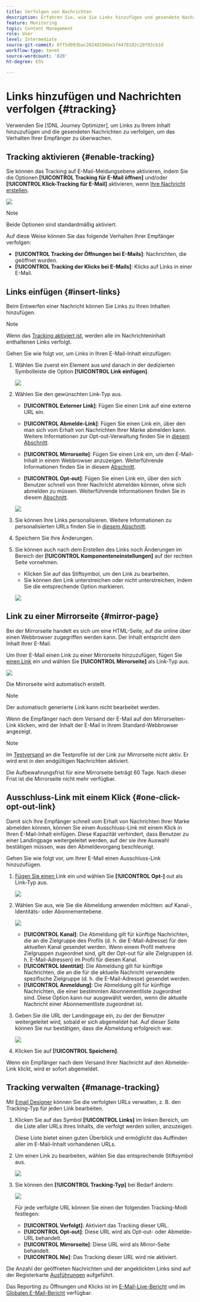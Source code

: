 ```yaml
---
title: Verfolgen von Nachrichten
description: Erfahren Sie, wie Sie Links hinzufügen und gesendete Nachrichten verfolgen können.
feature: Monitoring
topic: Content Management
role: User
level: Intermediate
source-git-commit: 6ff5d093bac20248106be1f4478102c29703cb1d
workflow-type: tm+mt
source-wordcount: '820'
ht-degree: 65%

---
```


# Links hinzufügen und Nachrichten verfolgen {#tracking}

Verwenden Sie [!DNL Journey Optimizer], um Links zu Ihrem Inhalt hinzuzufügen und die gesendeten Nachrichten zu verfolgen, um das Verhalten Ihrer Empfänger zu überwachen.

## Tracking aktivieren {#enable-tracking}

Sie können das Tracking auf E-Mail-Meldungsebene aktivieren, indem Sie die Optionen **[!UICONTROL Tracking für E-Mail öffnen]** und/oder **[!UICONTROL Klick-Tracking für E-Mail]** aktivieren, wenn [Ihre Nachricht erstellen](create-message.md).

![](assets/message-tracking.png)

>[!NOTE]
>
>Beide Optionen sind standardmäßig aktiviert.

Auf diese Weise können Sie das folgende Verhalten Ihrer Empfänger verfolgen:
* **[!UICONTROL Tracking der Öffnungen bei E-Mails]**: Nachrichten, die geöffnet wurden.
* **[!UICONTROL Tracking der Klicks bei E-Mails]**: Klicks auf Links in einer E-Mail.

## Links einfügen {#insert-links}

Beim Entwerfen einer Nachricht können Sie Links zu Ihren Inhalten hinzufügen.

>[!NOTE]
>
>Wenn das [Tracking aktiviert ist](#enable-tracking), werden alle im Nachrichteninhalt enthaltenen Links verfolgt.

Gehen Sie wie folgt vor, um Links in Ihren E-Mail-Inhalt einzufügen:

1. Wählen Sie zuerst ein Element aus und danach in der dedizierten Symbolleiste die Option **[!UICONTROL Link einfügen]**.

   ![](assets/message-tracking-insert-link.png)

1. Wählen Sie den gewünschten Link-Typ aus.

   * **[!UICONTROL Externer Link]**: Fügen Sie einen Link auf eine externe URL ein.

   * **[!UICONTROL Abmelde-Link]**: Fügen Sie einen Link ein, über den man sich vom Erhalt von Nachrichten Ihrer Marke abmelden kann. Weitere Informationen zur Opt-out-Verwaltung finden Sie in [diesem Abschnitt](consent.md#opt-out-management).

   * **[!UICONTROL Mirrorseite]**: Fügen Sie einen Link ein, um den E-Mail-Inhalt in einem Webbrowser anzuzeigen. Weiterführende Informationen finden Sie in diesem [Abschnitt](#mirror-page).

   * **[!UICONTROL Opt-out]**: Fügen Sie einen Link ein, über den sich Benutzer schnell von Ihrer Nachricht abmelden können, ohne sich abmelden zu müssen. Weiterführende Informationen finden Sie in diesem [Abschnitt](#one-click-opt-out-link).

   ![](assets/message-tracking-links.png)

1. Sie können Ihre Links personalisieren. Weitere Informationen zu personalisierten URLs finden Sie in [diesem Abschnitt](personalization/personalization-syntax.md).

1. Speichern Sie Ihre Änderungen.

1. Sie können auch nach dem Erstellen des Links noch Änderungen im Bereich der **[!UICONTROL Komponenteneinstellungen]** auf der rechten Seite vornehmen.

   * Klicken Sie auf das Stiftsymbol, um den Link zu bearbeiten.
   * Sie können den Link unterstreichen oder nicht unterstreichen, indem Sie die entsprechende Option markieren.

   ![](assets/message-tracking-link-settings.png)

## Link zu einer Mirrorseite {#mirror-page}

Bei der Mirrorseite handelt es sich um eine HTML-Seite, auf die online über einen Webbrowser zugegriffen werden kann. Der Inhalt entspricht dem Inhalt Ihrer E-Mail.

Um Ihrer E-Mail einen Link zu einer Mirrorseite hinzuzufügen, fügen Sie [einen Link](#insert-links) ein und wählen Sie **[!UICONTROL Mirrorseite]** als Link-Typ aus.

![](assets/message-tracking-mirror-page.png)

Die Mirrorseite wird automatisch erstellt.

>[!NOTE]
>
>Der automatisch generierte Link kann nicht bearbeitet werden.

Wenn die Empfänger nach dem Versand der E-Mail auf den Mirrorseiten-Link klicken, wird der Inhalt der E-Mail in ihrem Standard-Webbrowser angezeigt.

>[!NOTE]
>
>Im [Testversand](preview.md#send-proofs) an die Testprofile ist der Link zur Mirrorseite nicht aktiv. Er wird erst in den endgültigen Nachrichten aktiviert.

Die Aufbewahrungsfrist für eine Mirrorseite beträgt 60 Tage. Nach dieser Frist ist die Mirrorseite nicht mehr verfügbar.

## Ausschluss-Link mit einem Klick {#one-click-opt-out-link}

Damit sich Ihre Empfänger schnell vom Erhalt von Nachrichten Ihrer Marke abmelden können, können Sie einen Ausschluss-Link mit einem Klick in Ihren E-Mail-Inhalt einfügen. Diese Kapazität verhindert, dass Benutzer zu einer Landingpage weitergeleitet werden, auf der sie ihre Auswahl bestätigen müssen, was den Abmeldevorgang beschleunigt.

Gehen Sie wie folgt vor, um Ihrer E-Mail einen Ausschluss-Link hinzuzufügen.

1. [Fügen Sie einen ](#insert-links) Link ein und wählen Sie  **[!UICONTROL Opt-]** out als Link-Typ aus.

   ![](assets/message-tracking-opt-out.png)

1. Wählen Sie aus, wie Sie die Abmeldung anwenden möchten: auf Kanal-, Identitäts- oder Abonnementebene.

   ![](assets/message-tracking-opt-out-level.png)

   * **[!UICONTROL Kanal]**: Die Abmeldung gilt für künftige Nachrichten, die an die Zielgruppe des Profils (d. h. die E-Mail-Adresse) für den aktuellen Kanal gesendet werden. Wenn einem Profil mehrere Zielgruppen zugeordnet sind, gilt der Opt-out für alle Zielgruppen (d. h. E-Mail-Adressen) im Profil für diesen Kanal.
   * **[!UICONTROL Identität]**: Die Abmeldung gilt für künftige Nachrichten, die an die für die aktuelle Nachricht verwendete spezifische Zielgruppe (d. h. die E-Mail-Adresse) gesendet werden.
   * **[!UICONTROL Anmeldung]**: Die Abmeldung gilt für künftige Nachrichten, die einer bestimmten Abonnementliste zugeordnet sind. Diese Option kann nur ausgewählt werden, wenn die aktuelle Nachricht einer Abonnementliste zugeordnet ist.

1. Geben Sie die URL der Landingpage ein, zu der der Benutzer weitergeleitet wird, sobald er sich abgemeldet hat. Auf dieser Seite können Sie nur bestätigen, dass die Abmeldung erfolgreich war.

   ![](assets/message-tracking-opt-out-confirmation.png)

1. Klicken Sie auf **[!UICONTROL Speichern]**.

Wenn ein Empfänger nach dem Versand Ihrer Nachricht auf den Abmelde-Link klickt, wird er sofort abgemeldet.

## Tracking verwalten {#manage-tracking}

Mit [Email Designer](create-email-content.md) können Sie die verfolgten URLs verwalten, z. B. den Tracking-Typ für jeden Link bearbeiten.

1. Klicken Sie auf das Symbol **[!UICONTROL Links]** im linken Bereich, um die Liste aller URLs Ihres Inhalts, die verfolgt werden sollen, anzuzeigen.

   Diese Liste bietet einen guten Überblick und ermöglicht das Auffinden aller im E-Mail-Inhalt vorhandenen URLs.

1. Um einen Link zu bearbeiten, wählen Sie das entsprechende Stiftsymbol aus.

   ![](assets/message-tracking-edit-links.png)

1. Sie können den **[!UICONTROL Tracking-Typ]** bei Bedarf ändern:


   ![](assets/message-tracking-edit-a-link.png)

   Für jede verfolgte URL können Sie einen der folgenden Tracking-Modi festlegen:

   * **[!UICONTROL Verfolgt]**: Aktiviert das Tracking dieser URL.
   * **[!UICONTROL Opt-out]**: Diese URL wird als Opt-out- oder Abmelde-URL behandelt.
   * **[!UICONTROL Mirrorseite]**: Diese URL wird als Mirror-Seite behandelt.
   * **[!UICONTROL Nie]**: Das Tracking dieser URL wird nie aktiviert. <!--This information is saved: if the URL appears again in a future message, its tracking is automatically deactivated.-->

Die Anzahl der geöffneten Nachrichten und der angeklickten Links sind auf der Registerkarte [Ausführungen](message-monitoring.md) aufgeführt.

Das Reporting zu Öffnungen und Klicks ist im [E-Mail-Live-Bericht](reports/email-live-report.md) und im [Globalen E-Mail-Bericht](reports/email-global-report.md) verfügbar.


